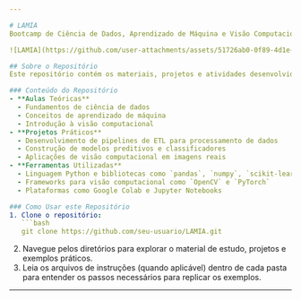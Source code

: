 ```yaml
---

# LAMIA  
Bootcamp de Ciência de Dados, Aprendizado de Máquina e Visão Computacional  

![LAMIA](https://github.com/user-attachments/assets/51726ab0-0f89-4d1e-adac-63430ed5b897)  

## Sobre o Repositório  
Este repositório contém os materiais, projetos e atividades desenvolvidos ao longo do **Bootcamp de Ciência de Dados, Aprendizado de Máquina e Visão Computacional (LAMIA)**. O bootcamp tem como objetivo capacitar os participantes com habilidades práticas e teóricas em áreas fundamentais da ciência de dados, com foco especial em aprendizado de máquina e visão computacional.  

### Conteúdo do Repositório  
- **Aulas Teóricas**  
  - Fundamentos de ciência de dados  
  - Conceitos de aprendizado de máquina  
  - Introdução à visão computacional  
- **Projetos Práticos**  
  - Desenvolvimento de pipelines de ETL para processamento de dados  
  - Construção de modelos preditivos e classificadores  
  - Aplicações de visão computacional em imagens reais  
- **Ferramentas Utilizadas**  
  - Linguagem Python e bibliotecas como `pandas`, `numpy`, `scikit-learn`, `tensorflow`, entre outras  
  - Frameworks para visão computacional como `OpenCV` e `PyTorch`  
  - Plataformas como Google Colab e Jupyter Notebooks  

### Como Usar este Repositório  
1. Clone o repositório:  
   ```bash  
   git clone https://github.com/seu-usuario/LAMIA.git  
   ```  
2. Navegue pelos diretórios para explorar o material de estudo, projetos e exemplos práticos.  
3. Leia os arquivos de instruções (quando aplicável) dentro de cada pasta para entender os passos necessários para replicar os exemplos.  

---
```

